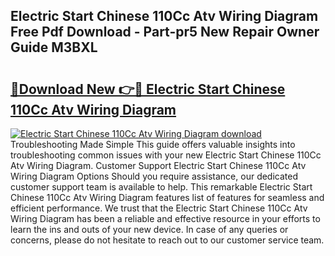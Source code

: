 ## Electric Start Chinese 110Cc Atv Wiring Diagram Free Pdf Download - Part-pr5 New Repair Owner Guide M3BXL

# <h2><a href="http://dfj53yz.blite.top/?on=Electric+Start+Chinese+110Cc+Atv+Wiring+Diagram">🔗Download New 👉🔴 Electric Start Chinese 110Cc Atv Wiring Diagram</a></h2>

[![Electric Start Chinese 110Cc Atv Wiring Diagram download](https://i.imgur.com/lujVjoI.png)](http://dfj53yz.blite.top/?on=Electric+Start+Chinese+110Cc+Atv+Wiring+Diagram)
Troubleshooting Made Simple This guide offers valuable insights into troubleshooting common issues with your new Electric Start Chinese 110Cc Atv Wiring Diagram. Customer Support Electric Start Chinese 110Cc Atv Wiring Diagram Options Should you require assistance, our dedicated customer support team is available to help. This remarkable Electric Start Chinese 110Cc Atv Wiring Diagram features list of features for seamless and efficient performance. We trust that the Electric Start Chinese 110Cc Atv Wiring Diagram has been a reliable and effective resource in your efforts to learn the ins and outs of your new device. In case of any queries or concerns, please do not hesitate to reach out to our customer service team.
